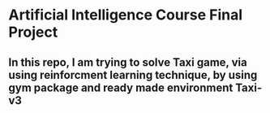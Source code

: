 # Artificial Intelligence Course Final Project

## In this repo, I am trying to solve Taxi game, via using reinforcment learning technique, by using gym package and ready made environment Taxi-v3 
